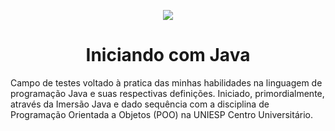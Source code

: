 <p align="center">
  <img src="https://github.com/YannMartins/Java/assets/102706324/ce89cfa2-5014-4c61-9c34-6eaf3f5be64a">
  <h1 align="center">Iniciando com Java</h1>
</p>

Campo de testes voltado à pratica das minhas habilidades na linguagem de programação Java e suas respectivas definições. Iniciado, primordialmente, através da Imersão Java e dado sequência com a disciplina de Programação Orientada a Objetos (POO) na UNIESP Centro Universitário.
